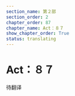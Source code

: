 ```yaml
---
section_name: 第２部
section_order: 2
chapter_order: 87
chapter_name: Act：８７
show_chapter_order: True
status: translating
---
```


# Act：８７
待翻译
